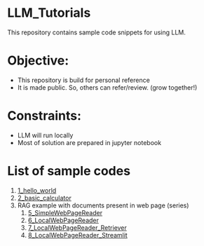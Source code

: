 # LLM_Tutorials

This repository contains sample code snippets for using LLM.

# Objective:
* This repository is build for personal reference
* It is made public. So, others can refer/review. (grow together!)

# Constraints:
* LLM will run locally
* Most of solution are prepared in jupyter notebook

# List of sample codes
1. [1_hello_world](./example/1_hello_world.ipynb)
2. [2_basic_calculator](./example/2_basic_calculator.ipynb)
3. RAG example with documents present in web page (series)
   1. [5_SimpleWebPageReader](./example/5_SimpleWebPageReader.ipynb)
   2. [6_LocalWebPageReader](./example/6_LocalWebPageReader.ipynb)
   3. [7_LocalWebPageReader_Retriever](./example/7_LocalWebPageReader_Retrievar.py)
   4. [8_LocalWebPageReader_Streamlit](./example/8_LocalWebPageReader_Streanlit.py)
